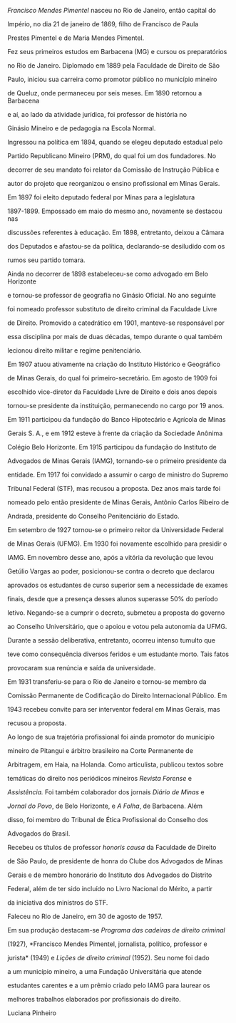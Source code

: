 

*Francisco Mendes Pimentel* nasceu no Rio de Janeiro, então capital do

Império, no dia 21 de janeiro de 1869, filho de Francisco de Paula

Prestes Pimentel e de Maria Mendes Pimentel.



Fez seus primeiros estudos em Barbacena (MG) e cursou os preparatórios

no Rio de Janeiro. Diplomado em 1889 pela Faculdade de Direito de São

Paulo, iniciou sua carreira como promotor público no município mineiro

de Queluz, onde permaneceu por seis meses. Em 1890 retornou a Barbacena

e aí, ao lado da atividade jurídica, foi professor de história no

Ginásio Mineiro e de pedagogia na Escola Normal.



Ingressou na política em 1894, quando se elegeu deputado estadual pelo

Partido Republicano Mineiro (PRM), do qual foi um dos fundadores. No

decorrer de seu mandato foi relator da Comissão de Instrução Pública e

autor do projeto que reorganizou o ensino profissional em Minas Gerais.

Em 1897 foi eleito deputado federal por Minas para a legislatura

1897-1899. Empossado em maio do mesmo ano, novamente se destacou nas

discussões referentes à educação. Em 1898, entretanto, deixou a Câmara

dos Deputados e afastou-se da política, declarando-se desiludido com os

rumos seu partido tomara.



Ainda no decorrer de 1898 estabeleceu-se como advogado em Belo Horizonte

e tornou-se professor de geografia no Ginásio Oficial. No ano seguinte

foi nomeado professor substituto de direito criminal da Faculdade Livre

de Direito. Promovido a catedrático em 1901, manteve-se responsável por

essa disciplina por mais de duas décadas, tempo durante o qual também

lecionou direito militar e regime penitenciário.



Em 1907 atuou ativamente na criação do Instituto Histórico e Geográfico

de Minas Gerais, do qual foi primeiro-secretário. Em agosto de 1909 foi

escolhido vice-diretor da Faculdade Livre de Direito e dois anos depois

tornou-se presidente da instituição, permanecendo no cargo por 19 anos.

Em 1911 participou da fundação do Banco Hipotecário e Agrícola de Minas

Gerais S. A., e em 1912 esteve à frente da criação da Sociedade Anônima

Colégio Belo Horizonte. Em 1915 participou da fundação do Instituto de

Advogados de Minas Gerais (IAMG), tornando-se o primeiro presidente da

entidade. Em 1917 foi convidado a assumir o cargo de ministro do Supremo

Tribunal Federal (STF), mas recusou a proposta. Dez anos mais tarde foi

nomeado pelo então presidente de Minas Gerais, Antônio Carlos Ribeiro de

Andrada, presidente do Conselho Penitenciário do Estado.



Em setembro de 1927 tornou-se o primeiro reitor da Universidade Federal

de Minas Gerais (UFMG). Em 1930 foi novamente escolhido para presidir o

IAMG. Em novembro desse ano, após a vitória da revolução que levou

Getúlio Vargas ao poder, posicionou-se contra o decreto que declarou

aprovados os estudantes de curso superior sem a necessidade de exames

finais, desde que a presença desses alunos superasse 50% do período

letivo. Negando-se a cumprir o decreto, submeteu a proposta do governo

ao Conselho Universitário, que o apoiou e votou pela autonomia da UFMG.

Durante a sessão deliberativa, entretanto, ocorreu intenso tumulto que

teve como consequência diversos feridos e um estudante morto. Tais fatos

provocaram sua renúncia e saída da universidade.



Em 1931 transferiu-se para o Rio de Janeiro e tornou-se membro da

Comissão Permanente de Codificação do Direito Internacional Público. Em

1943 recebeu convite para ser interventor federal em Minas Gerais, mas

recusou a proposta.



Ao longo de sua trajetória profissional foi ainda promotor do município

mineiro de Pitangui e árbitro brasileiro na Corte Permanente de

Arbitragem, em Haia, na Holanda. Como articulista, publicou textos sobre

temáticas do direito nos periódicos mineiros *Revista Forense* e

*Assistência.* Foi também colaborador dos jornais *Diário de Minas* e

*Jornal do Povo*, de Belo Horizonte, e *A Folha*, de Barbacena. Além

disso, foi membro do Tribunal de Ética Profissional do Conselho dos

Advogados do Brasil.



Recebeu os títulos de professor *honoris causa* da Faculdade de Direito

de São Paulo, de presidente de honra do Clube dos Advogados de Minas

Gerais e de membro honorário do Instituto dos Advogados do Distrito

Federal, além de ter sido incluído no Livro Nacional do Mérito, a partir

da iniciativa dos ministros do STF.



Faleceu no Rio de Janeiro, em 30 de agosto de 1957.



Em sua produção destacam-se *Programa das cadeiras de direito criminal*

(1927), *Francisco Mendes Pimentel, jornalista, político, professor e

jurista* (1949) e *Lições de direito criminal* (1952). Seu nome foi dado

a um município mineiro, a uma Fundação Universitária que atende

estudantes carentes e a um prêmio criado pelo IAMG para laurear os

melhores trabalhos elaborados por profissionais do direito.



Luciana Pinheiro



